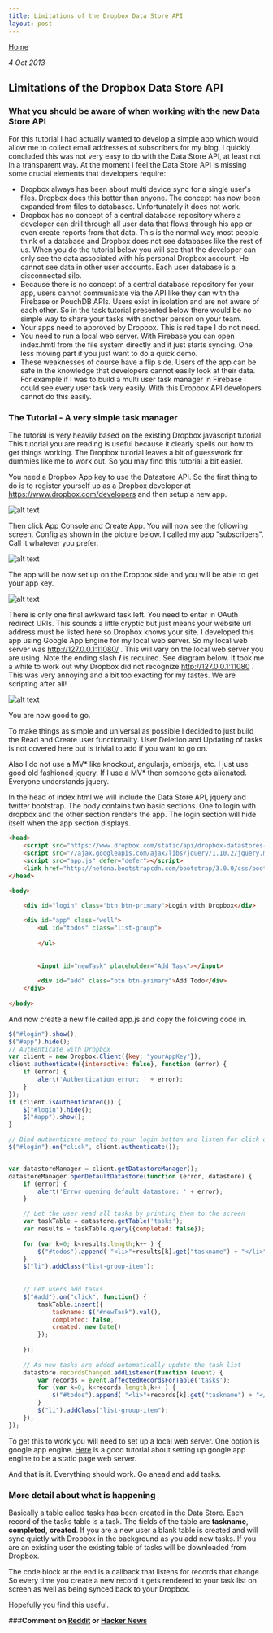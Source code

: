 ```yaml
---
title: Limitations of the Dropbox Data Store API
layout: post
---
```

                                                                                                
[Home](http://nigelkelly.github.io)

*4 Oct 2013*
## Limitations of the Dropbox Data Store API 

### What you should be aware of when working with the new Data Store API 

For this tutorial I had actually wanted to develop a simple app which would allow me to collect email addresses of subscribers for my blog. I quickly concluded this was not very easy to do with the Data Store API, at least not in a transparent way. At the moment I feel the Data Store API is missing some crucial elements that developers require:

* Dropbox always has been about multi device sync for a single user's files. Dropbox does this better than anyone. The concept has now been expanded from files to databases. Unfortunately it does not work.
* Dropbox has no concept of a central database repository where a developer can drill through all user data that flows through his app or even create reports from that data. This is the normal way most people think of a database and Dropbox does not see databases like the rest of us. When you do the tutorial below you will see that the developer can only see the data associated with his personal Dropbox account. He cannot see data in other user accounts. Each user database is a disconnected silo. 
* Because there is no concept of a central database repository for your app, users cannot communicate via the API like they can with the Firebase or PouchDB APIs. Users exist in isolation and are not aware of each other. So in the task tutorial presented below there would be no simple way to share your tasks with another person on your team.
* Your apps need to approved by Dropbox. This is red tape I do not need.
* You need to run a local web server. With Firebase you can open index.hmtl from the file system directly and it just starts syncing. One less moving part if you just want to do a quick demo.
* These weaknesses of course have a flip side. Users of the app can be safe in the knowledge that developers cannot easily look at their data. For example if I was to build a multi user task manager in Firebase I could see every user task very easily. With this Dropbox API developers cannot do this easily. 

### The Tutorial - A very simple task manager

The tutorial is very heavily based on the existing Dropbox javascript tutorial. This tutorial you are reading is useful because it clearly spells out how to get things working. The Dropbox tutorial leaves a bit of guesswork for dummies like me to work out. So you may find this tutorial a bit easier.

You need a Dropbox App key to use the Datastore API. So the first thing to do is to register yourself up as a Dropbox developer at https://www.dropbox.com/developers and then setup a new app.

![alt text](images/dropbox/dropbox_dev_signup.png "Dropbox developer signup")

Then click App Console and Create App. You will now see the following screen. Config as shown in the picture below. I called my app "subscribers". Call it whatever you prefer.

![alt text](images/dropbox/dropbox_app_setup.png "Dropbox app setup")

The app will be now set up on the Dropbox side and you will be able to get your app key. 

![alt text](images/dropbox/datastores.png "Dropbox app key")

There is only one final awkward task left. You need to enter in OAuth redirect URIs. This sounds a little cryptic but just means your website url address must be listed here so Dropbox knows your site. I developed this app using Google App Engine for my local web server. So my local web server was http://127.0.0.1:11080/ . This will vary on the local web server you are using. Note the ending slash **/** is required. See diagram below. It took me a while to work out why Dropbox did not recognize http://127.0.0.1:11080 . This was very annoying and a bit too exacting for my tastes. We are scripting after all!

![alt text](images/dropbox/dropbox.png "Dropbox app setup")

You are now good to go.

To make things as simple and universal as possible I decided to just build the Read and Create user functionality. User Deletion and Updating of tasks is not covered here but is trivial to add if you want to go on.

Also I do not use a MV* like knockout, angularjs, emberjs, etc. I just use good old fashioned jquery. If I use a MV* then someone gets alienated. Everyone understands jquery. 

In the head of index.html we will include the Data Store API, jquery and twitter bootstrap. The body contains two basic sections. One to login with dropbox and the other section renders the app. The login section will hide itself when the app section displays.


```html
<head>
	<script src="https://www.dropbox.com/static/api/dropbox-datastores-1.0-latest.js" type="text/javascript"></script>
	<script src="//ajax.googleapis.com/ajax/libs/jquery/1.10.2/jquery.min.js"></script>
	<script src="app.js" defer="defer"></script>
	<link href="http://netdna.bootstrapcdn.com/bootstrap/3.0.0/css/bootstrap.min.css" rel="stylesheet">
</head>

<body>

	<div id="login" class="btn btn-primary">Login with Dropbox</div>
	
	<div id="app" class="well">
		<ul id="todos" class="list-group">
	
		</ul>
	
	
		<input id="newTask" placeholder="Add Task"></input>
	
		<div id="add" class="btn btn-primary">Add Todo</div>	
	</div>
	
</body>
```

And now create a new file called app.js and copy the following code in.


```javascript      
$("#login").show();
$("#app").hide();
// Authenticate with Dropbox
var client = new Dropbox.Client({key: "yourAppKey"});
client.authenticate({interactive: false}, function (error) {
    if (error) {
        alert('Authentication error: ' + error);
    }
});
if (client.isAuthenticated()) {
	$("#login").hide();
	$("#app").show();
}

// Bind authenticate method to your login button and listen for click on button
$("#login").on("click", client.authenticate());


var datastoreManager = client.getDatastoreManager();
datastoreManager.openDefaultDatastore(function (error, datastore) {
    if (error) {
        alert('Error opening default datastore: ' + error);
    }

    // Let the user read all tasks by printing them to the screen
	var taskTable = datastore.getTable('tasks');
	var results = taskTable.query({completed: false});
	
	for (var k=0; k<results.length;k++ ) {
		$("#todos").append( "<li>"+results[k].get("taskname") + "</li>");
	}
	$("li").addClass("list-group-item");
	
	
	// Let users add tasks
	$("#add").on("click", function() {
		taskTable.insert({
		    taskname: $("#newTask").val(),
		    completed: false,
		    created: new Date()
		});
		
	});
	
	// As new tasks are added automatically update the task list
	datastore.recordsChanged.addListener(function (event) {
		var records = event.affectedRecordsForTable('tasks');
		for (var k=0; k<records.length;k++ ) {
			$("#todos").append( "<li>"+records[k].get("taskname") + "</li>");
		}
		$("li").addClass("list-group-item");	
	});		
});
```  
To get this to work you will need to set up a local web server. One option is google app engine. [Here](http://xmodulo.com/2013/02/how-to-make-static-web-site-for-free-via-google-app-engine.html) is a good tutorial about setting up google app engine to be a static page web server.

                                       
And that is it. Everything should work. Go ahead and add tasks.

### More detail about what is happening

Basically a table called tasks has been created in the Data Store. Each record of the tasks table is a task. The fields of the table are **taskname**, **completed**, **created**. If you are a new user a blank table is created and will sync quietly with Dropbox in the background as you add new tasks. If you are an existing user the existing table of tasks will be downloaded from Dropbox.

The code block at the end is a callback that listens for records that change. So every time you create a new record it gets rendered to your task list on screen as well as being synced back to your Dropbox.

Hopefully you find this useful.


###**Comment on [Reddit](http://www.reddit.com/r/javascript/comments/1o8joc/limitations_of_the_dropbox_data_store_api/) or [Hacker News](https://news.ycombinator.com/item?id=6534894)**